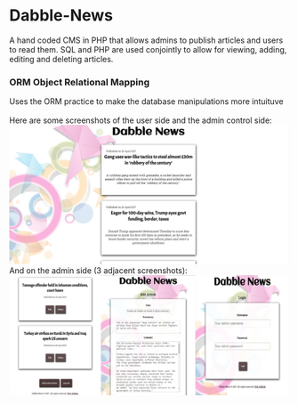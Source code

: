 # Dabble-News
A hand coded CMS in PHP that allows admins to publish articles and users to read them. 
SQL and PHP are used conjointly to allow for viewing, adding, editing and deleting articles.

### ORM Object Relational Mapping
Uses the ORM practice to make the database manipulations more intuituve
<br><br>
Here are some screenshots of the user side and the admin control side:
![alt text](screens/screenshot2.jpg?raw=true "Screenshot")
<br>
And on the admin side (3 adjacent screenshots):
![alt text](screens/screenshot1.jpg?raw=true "Screenshot")
